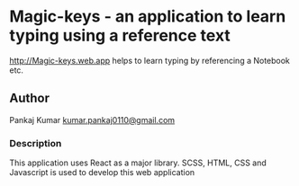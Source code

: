 # Magic-keys - an application to learn typing using a reference text

http://Magic-keys.web.app helps to learn typing by referencing a Notebook etc.

## Author
Pankaj Kumar
kumar.pankaj0110@gmail.com



### Description
This application uses React as a major library. 
SCSS, HTML, CSS and Javascript is used to develop this web application
